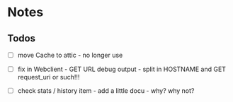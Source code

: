 # Notes

## Todos

- [ ] move Cache to  attic - no longer use
- [ ] fix in Webclient - GET URL debug output - split in HOSTNAME and GET request_uri or such!!!
- [ ] check stats / history item - add a little docu - why? why not?



